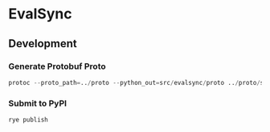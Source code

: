 # EvalSync

## Development

### Generate Protobuf Proto

```py
protoc --proto_path=../proto --python_out=src/evalsync/proto ../proto/sync.proto
```

### Submit to PyPI

```py
rye publish
```
